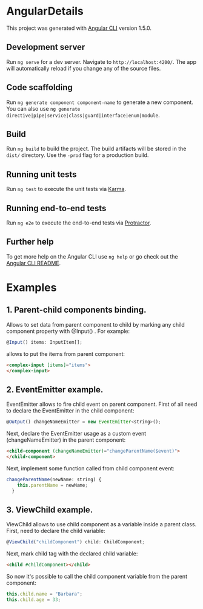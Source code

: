 # AngularDetails

This project was generated with [Angular CLI](https://github.com/angular/angular-cli) version 1.5.0.

## Development server

Run `ng serve` for a dev server. Navigate to `http://localhost:4200/`. The app will automatically reload if you change any of the source files.

## Code scaffolding

Run `ng generate component component-name` to generate a new component. You can also use `ng generate directive|pipe|service|class|guard|interface|enum|module`.

## Build

Run `ng build` to build the project. The build artifacts will be stored in the `dist/` directory. Use the `-prod` flag for a production build.

## Running unit tests

Run `ng test` to execute the unit tests via [Karma](https://karma-runner.github.io).

## Running end-to-end tests

Run `ng e2e` to execute the end-to-end tests via [Protractor](http://www.protractortest.org/).

## Further help

To get more help on the Angular CLI use `ng help` or go check out the [Angular CLI README](https://github.com/angular/angular-cli/blob/master/README.md).

# Examples

## 1. Parent-child components binding. 
Allows to set data from parent component to child by marking any child component property with @Input() . For example:

```typescript
@Input() items: InputItem[];
```

allows to put the items from parent component:

```html
<complex-input [items]="items">
</complex-input>
```

## 2. EventEmitter example.
EventEmitter allows to fire child event on parent component. First of all need to declare the EventEmitter in the child component:

```javascript
@Output() changeNameEmitter = new EventEmitter<string>();
```

Next, declare the EventEmitter usage as a custom event (changeNameEmitter) in the parent component:

```html
<child-component (changeNameEmitter)="changeParentName($event)">
</child-component>
```

Next, implement some function called from child component event:

```javascript
changeParentName(newName: string) {
    this.parentName = newName;
  }
```

## 3. ViewChild example.
ViewChild allows to use child component as a variable inside a parent class. First, need to declare the child variable:

```javascript
@ViewChild("childComponent") child: ChildComponent;
```

Next, mark child tag with the declared child variable:

```html
<child #childComponent></child>
```

So now it's possible to call the child component variable from the parent component:

```javascript
this.child.name = "Barbara";
this.child.age = 33;
```
